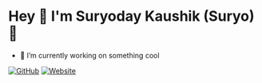 # Hey 🙏 I'm Suryoday Kaushik (Suryo) 👋


- 🔭 I’m currently working on something cool



[![GitHub](https://img.shields.io/badge/GitHub-suryo811-red)](https://github.com/suryo811)
[![Website](https://img.shields.io/badge/Website-suryo811.github.io-informational)](https://suryo811.github.io/)


